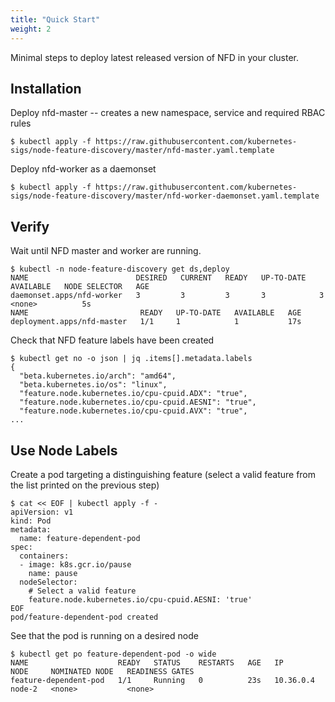 ```yaml
---
title: "Quick Start"
weight: 2
---
```


Minimal steps to deploy latest released version of NFD in your cluster.

## Installation

Deploy nfd-master -- creates a new namespace, service and required RBAC rules
```
$ kubectl apply -f https://raw.githubusercontent.com/kubernetes-sigs/node-feature-discovery/master/nfd-master.yaml.template
```
Deploy nfd-worker as a daemonset
```
$ kubectl apply -f https://raw.githubusercontent.com/kubernetes-sigs/node-feature-discovery/master/nfd-worker-daemonset.yaml.template
```

## Verify

Wait until NFD master and worker are running.
```
$ kubectl -n node-feature-discovery get ds,deploy
NAME                        DESIRED   CURRENT   READY   UP-TO-DATE   AVAILABLE   NODE SELECTOR   AGE
daemonset.apps/nfd-worker   3         3         3       3            3           <none>          5s
NAME                         READY   UP-TO-DATE   AVAILABLE   AGE
deployment.apps/nfd-master   1/1     1            1           17s
```
Check that NFD feature labels have been created
```
$ kubectl get no -o json | jq .items[].metadata.labels
{
  "beta.kubernetes.io/arch": "amd64",
  "beta.kubernetes.io/os": "linux",
  "feature.node.kubernetes.io/cpu-cpuid.ADX": "true",
  "feature.node.kubernetes.io/cpu-cpuid.AESNI": "true",
  "feature.node.kubernetes.io/cpu-cpuid.AVX": "true",
...
```

## Use Node Labels

Create a pod targeting a distinguishing feature (select a valid feature from
the list printed on the previous step)
```
$ cat << EOF | kubectl apply -f -
apiVersion: v1
kind: Pod
metadata:
  name: feature-dependent-pod
spec:
  containers:
  - image: k8s.gcr.io/pause
    name: pause
  nodeSelector:
    # Select a valid feature
    feature.node.kubernetes.io/cpu-cpuid.AESNI: 'true'
EOF
pod/feature-dependent-pod created
```
See that the pod is running on a desired node
```
$ kubectl get po feature-dependent-pod -o wide
NAME                    READY   STATUS    RESTARTS   AGE   IP          NODE     NOMINATED NODE   READINESS GATES
feature-dependent-pod   1/1     Running   0          23s   10.36.0.4   node-2   <none>           <none>
```
